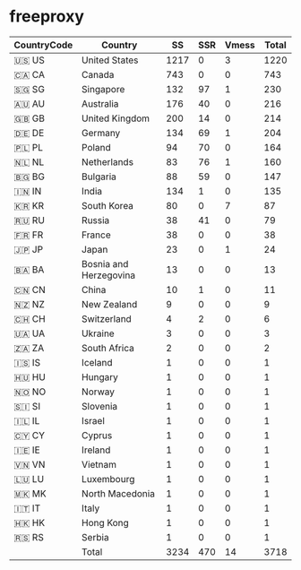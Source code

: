 # freeproxy

|CountryCode|Country|SS|SSR|Vmess|Total|
|  ----  | ----  |  ----  | ----  |  ----  | ----  |
|🇺🇸 US|United States|1217|0|3|1220|
|🇨🇦 CA|Canada|743|0|0|743|
|🇸🇬 SG|Singapore|132|97|1|230|
|🇦🇺 AU|Australia|176|40|0|216|
|🇬🇧 GB|United Kingdom|200|14|0|214|
|🇩🇪 DE|Germany|134|69|1|204|
|🇵🇱 PL|Poland|94|70|0|164|
|🇳🇱 NL|Netherlands|83|76|1|160|
|🇧🇬 BG|Bulgaria|88|59|0|147|
|🇮🇳 IN|India|134|1|0|135|
|🇰🇷 KR|South Korea|80|0|7|87|
|🇷🇺 RU|Russia|38|41|0|79|
|🇫🇷 FR|France|38|0|0|38|
|🇯🇵 JP|Japan|23|0|1|24|
|🇧🇦 BA|Bosnia and Herzegovina|13|0|0|13|
|🇨🇳 CN|China|10|1|0|11|
|🇳🇿 NZ|New Zealand|9|0|0|9|
|🇨🇭 CH|Switzerland|4|2|0|6|
|🇺🇦 UA|Ukraine|3|0|0|3|
|🇿🇦 ZA|South Africa|2|0|0|2|
|🇮🇸 IS|Iceland|1|0|0|1|
|🇭🇺 HU|Hungary|1|0|0|1|
|🇳🇴 NO|Norway|1|0|0|1|
|🇸🇮 SI|Slovenia|1|0|0|1|
|🇮🇱 IL|Israel|1|0|0|1|
|🇨🇾 CY|Cyprus|1|0|0|1|
|🇮🇪 IE|Ireland|1|0|0|1|
|🇻🇳 VN|Vietnam|1|0|0|1|
|🇱🇺 LU|Luxembourg|1|0|0|1|
|🇲🇰 MK|North Macedonia|1|0|0|1|
|🇮🇹 IT|Italy|1|0|0|1|
|🇭🇰 HK|Hong Kong|1|0|0|1|
|🇷🇸 RS|Serbia|1|0|0|1|
||Total|3234|470|14|3718|
